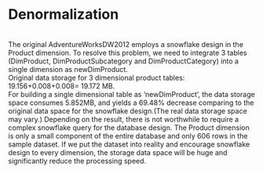 # Denormalization
<br>
The original AdventureWorksDW2012 employs a snowflake design in the Product dimension. To resolve this problem, we need to integrate 3 tables (DimProduct, DimProductSubcategory and DimProductCategory) into a single dimension as newDimProduct. <br>
Original data storage for 3 dimensional product tables: 19.156+0.008+0.008= 19.172 MB.<br>
For building a single dimensional table as ‘newDimProduct’, the data storage space consumes 5.852MB, and yields a 69.48% decrease comparing to the original data space for the snowflake design.(The real data storage space may vary.) Depending on the result, there is not worthwhile to require a complex snowflake query for the database design. The Product dimension is only a small component of the entire database and only 606 rows in the sample dataset. If we put the dataset into reality and encourage snowflake design to every dimension, the storage data space will be huge and significantly reduce the processing speed. 

